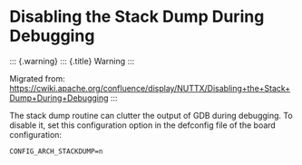 Disabling the Stack Dump During Debugging
=========================================

::: {.warning}
::: {.title}
Warning
:::

Migrated from:
<https://cwiki.apache.org/confluence/display/NUTTX/Disabling+the+Stack+Dump+During+Debugging>
:::

The stack dump routine can clutter the output of GDB during debugging.
To disable it, set this configuration option in the defconfig file of
the board configuration:

``` {.c}
CONFIG_ARCH_STACKDUMP=n
```
